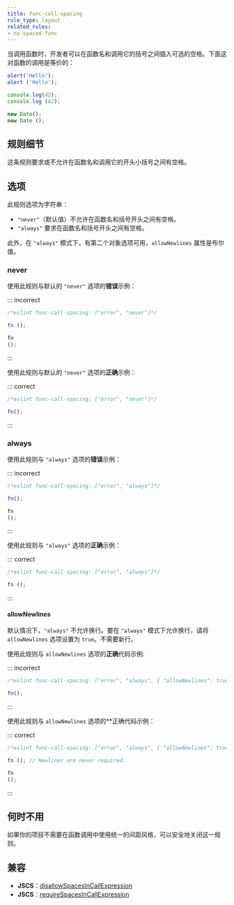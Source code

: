 ```yaml
---
title: func-call-spacing
rule_type: layout
related_rules:
- no-spaced-func
---
```


当调用函数时，开发者可以在函数名和调用它的括号之间插入可选的空格。下面这对函数的调用是等价的：

```js
alert('Hello');
alert ('Hello');

console.log(42);
console.log (42);

new Date();
new Date ();
```

## 规则细节

这条规则要求或不允许在函数名和调用它的开头小括号之间有空格。

## 选项

此规则选项为字符串：

* `"never"`（默认值）不允许在函数名和括号开头之间有空格。
* `"always"` 要求在函数名和括号开头之间有空格。

此外，在 `"always"` 模式下，有第二个对象选项可用，`allowNewlines` 属性是布尔值。

### never

使用此规则与默认的 `"never"` 选项的**错误**示例：

::: incorrect

```js
/*eslint func-call-spacing: ["error", "never"]*/

fn ();

fn
();
```

:::

使用此规则与默认的 `"never"` 选项的**正确**示例：

::: correct

```js
/*eslint func-call-spacing: ["error", "never"]*/

fn();
```

:::

### always

使用此规则与 `"always"` 选项的**错误**示例：

::: incorrect

```js
/*eslint func-call-spacing: ["error", "always"]*/

fn();

fn
();
```

:::

使用此规则与 `"always"` 选项的**正确**示例：

::: correct

```js
/*eslint func-call-spacing: ["error", "always"]*/

fn ();
```

:::

#### allowNewlines

默认情况下，`"always"` 不允许换行。要在 `"always"` 模式下允许换行，请将 `allowNewlines` 选项设置为 `true`。不需要新行。

使用此规则与 `allowNewlines` 选项的**正确**代码示例:

::: incorrect

```js
/*eslint func-call-spacing: ["error", "always", { "allowNewlines": true }]*/

fn();
```

:::

使用此规则与 `allowNewlines` 选项的**正确代码示例：

::: correct

```js
/*eslint func-call-spacing: ["error", "always", { "allowNewlines": true }]*/

fn (); // Newlines are never required.

fn
();
```

:::

## 何时不用

如果你的项目不需要在函数调用中使用统一的间距风格，可以安全地关闭这一规则。

## 兼容

* **JSCS**：[disallowSpacesInCallExpression](https://jscs-dev.github.io/rule/disallowSpacesInCallExpression)
* **JSCS**：[requireSpacesInCallExpression](https://jscs-dev.github.io/rule/requireSpacesInCallExpression)
